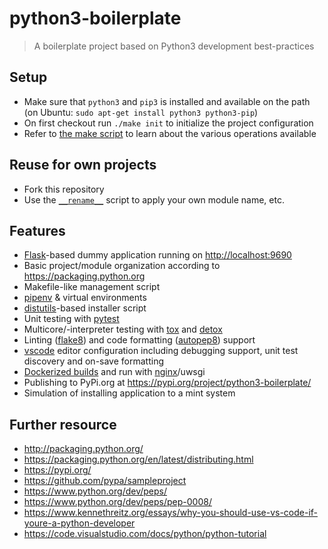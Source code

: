 # python3-boilerplate

> A boilerplate project based on Python3 development best-practices

## Setup

- Make sure that `python3` and `pip3` is installed and available on the path (on Ubuntu: `sudo apt-get install python3 python3-pip`)
- On first checkout run `./make init` to initialize the project configuration
- Refer to [the make script](make) to learn about the various operations available

## Reuse for own projects

- Fork this repository
- Use the [`__rename__`](__rename__) script to apply your own module name, etc.

## Features

- [Flask](http://flask.pocoo.org/)-based dummy application running on <http://localhost:9690>
- Basic project/module organization according to <https://packaging.python.org>
- Makefile-like management script
- [pipenv](https://github.com/pypa/pipenv) & virtual environments
- [distutils](https://docs.python.org/3/library/distutils.html)-based installer script
- Unit testing with [pytest](https://docs.pytest.org/en/latest/)
- Multicore/-interpreter testing with [tox](https://tox.readthedocs.io/en/latest/) and [detox](https://github.com/tox-dev/detox)
- Linting ([flake8](http://flake8.pycqa.org)) and code formatting ([autopep8](https://github.com/hhatto/autopep8)) support
- [vscode](https://code.visualstudio.com/) editor configuration including debugging support, unit test discovery and on-save formatting
- [Dockerized builds](https://www.docker.com/) and run with [nginx](https://www.nginx.com/)/uwsgi
- Publishing to PyPi.org at <https://pypi.org/project/python3-boilerplate/>
- Simulation of installing application to a mint system

## Further resource

- <http://packaging.python.org/>
- <https://packaging.python.org/en/latest/distributing.html>
- <https://pypi.org/>
- <https://github.com/pypa/sampleproject>
- <https://www.python.org/dev/peps/>
- <https://www.python.org/dev/peps/pep-0008/>
- <https://www.kennethreitz.org/essays/why-you-should-use-vs-code-if-youre-a-python-developer>
- <https://code.visualstudio.com/docs/python/python-tutorial>
